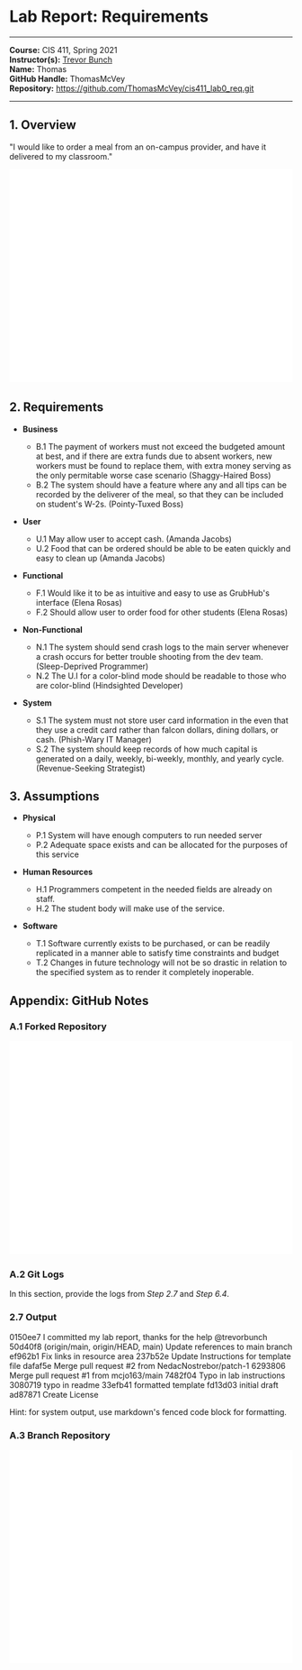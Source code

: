 # Lab Report: Requirements
___
**Course:** CIS 411, Spring 2021  
**Instructor(s):** [Trevor Bunch](https://github.com/trevordbunch)  
**Name:** Thomas  
**GitHub Handle:** ThomasMcVey  
**Repository:** https://github.com/ThomasMcVey/cis411_lab0_req.git 
___

## 1. Overview
"I would like to order a meal from an on-campus provider, and have it delivered to my classroom."
 
![Use Case Diagram](/assets/Summary.svg)  


## 2. Requirements
- **Business**
  - B.1 The payment of workers must not exceed the budgeted amount at best, and if there are extra funds due to absent workers, new workers must be found to replace them, with extra money serving as the only permitable worse case scenario (Shaggy-Haired Boss)
  - B.2 The system should have a feature where any and all tips can be recorded by the deliverer of the meal, so that they can be included on student's W-2s. (Pointy-Tuxed Boss)
  
- **User**
    
    - U.1 May allow user to accept cash. (Amanda Jacobs)   
    - U.2 Food that can be ordered should be able to be eaten quickly and easy to clean up (Amanda Jacobs)

- **Functional**
  - F.1 Would like it to be as intuitive and easy to use as GrubHub's interface (Elena Rosas) 
  - F.2 Should allow user to order food for other students (Elena Rosas) 

- **Non-Functional**
    - N.1 The system should send crash logs to the main server whenever a crash occurs for better trouble shooting from the dev team. (Sleep-Deprived Programmer)
    - N.2 The U.I for a color-blind mode should be readable to those who are color-blind (Hindsighted Developer)

- **System** 
  - S.1 The system must not store user card information in the even that they use a credit card rather than falcon dollars, dining dollars, or cash. (Phish-Wary IT Manager)
  - S.2 The system should keep records of how much capital is generated on a daily, weekly, bi-weekly, monthly, and yearly cycle. (Revenue-Seeking Strategist)
## 3. Assumptions 
- **Physical**
  - P.1 System will have enough computers to run needed server
  - P.2 Adequate space exists and can be allocated for the purposes of this service

- **Human Resources**
  - H.1 Programmers competent in the needed fields are already on staff.
  - H.2 The student body will make use of the service.

- **Software**
  - T.1 Software currently exists to be purchased, or can be readily replicated in a manner able to satisfy time constraints and budget
  - T.2 Changes in future technology will not be so drastic in relation to the specified system as to render it completely inoperable.   

## Appendix: GitHub Notes

### A.1 Forked Repository
![Use Case Diagram](/assets/Demonstrating_GitHub_ForksWhite.svg)  

### A.2 Git Logs
In this section, provide the logs from *Step 2.7* and *Step 6.4*.

### 2.7 Output

0150ee7 I committed my lab report, thanks for the help @trevorbunch
50d40f8 (origin/main, origin/HEAD, main) Update references to main branch
ef962b1 Fix links in resource area
237b52e Update Instructions for template file
dafaf5e Merge pull request #2 from NedacNostrebor/patch-1
6293806 Merge pull request #1 from mcjo163/main
7482f04 Typo in lab instructions
3080719 typo in readme
33efb41 formatted template
fd13d03 initial draft
ad87871 Create License


Hint: for system output, use markdown's fenced code block for formatting.

### A.3 Branch Repository
![Use Case Diagram](/assets/Branch_relationships.svg) 


